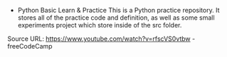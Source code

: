 * Python Basic Learn & Practice
This is a Python practice repository. It stores all of the practice code and definition, as well as some small experiments project which store inside of the src folder.

Source URL: https://www.youtube.com/watch?v=rfscVS0vtbw - freeCodeCamp